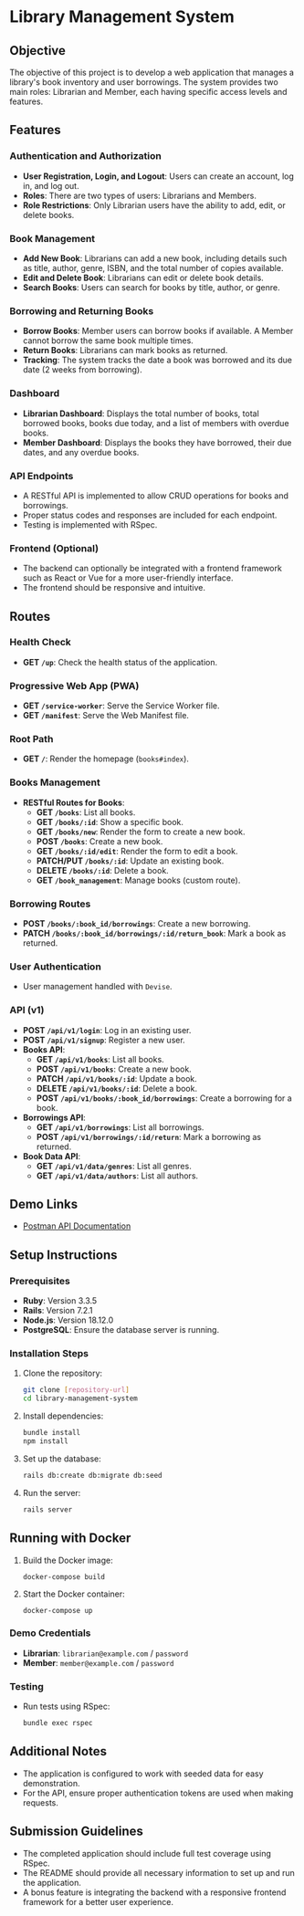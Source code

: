 # Library Management System

## Objective
The objective of this project is to develop a web application that manages a library's book inventory and user borrowings. The system provides two main roles: Librarian and Member, each having specific access levels and features.

## Features

### Authentication and Authorization
- **User Registration, Login, and Logout**: Users can create an account, log in, and log out.
- **Roles**: There are two types of users: Librarians and Members.
- **Role Restrictions**: Only Librarian users have the ability to add, edit, or delete books.

### Book Management
- **Add New Book**: Librarians can add a new book, including details such as title, author, genre, ISBN, and the total number of copies available.
- **Edit and Delete Book**: Librarians can edit or delete book details.
- **Search Books**: Users can search for books by title, author, or genre.

### Borrowing and Returning Books
- **Borrow Books**: Member users can borrow books if available. A Member cannot borrow the same book multiple times.
- **Return Books**: Librarians can mark books as returned.
- **Tracking**: The system tracks the date a book was borrowed and its due date (2 weeks from borrowing).

### Dashboard
- **Librarian Dashboard**: Displays the total number of books, total borrowed books, books due today, and a list of members with overdue books.
- **Member Dashboard**: Displays the books they have borrowed, their due dates, and any overdue books.

### API Endpoints
- A RESTful API is implemented to allow CRUD operations for books and borrowings.
- Proper status codes and responses are included for each endpoint.
- Testing is implemented with RSpec.

### Frontend (Optional)
- The backend can optionally be integrated with a frontend framework such as React or Vue for a more user-friendly interface.
- The frontend should be responsive and intuitive.

## Routes

### Health Check
- **GET `/up`**: Check the health status of the application.

### Progressive Web App (PWA)
- **GET `/service-worker`**: Serve the Service Worker file.
- **GET `/manifest`**: Serve the Web Manifest file.

### Root Path
- **GET `/`**: Render the homepage (`books#index`).

### Books Management
- **RESTful Routes for Books**:
  - **GET `/books`**: List all books.
  - **GET `/books/:id`**: Show a specific book.
  - **GET `/books/new`**: Render the form to create a new book.
  - **POST `/books`**: Create a new book.
  - **GET `/books/:id/edit`**: Render the form to edit a book.
  - **PATCH/PUT `/books/:id`**: Update an existing book.
  - **DELETE `/books/:id`**: Delete a book.
  - **GET `/book_management`**: Manage books (custom route).

### Borrowing Routes
- **POST `/books/:book_id/borrowings`**: Create a new borrowing.
- **PATCH `/books/:book_id/borrowings/:id/return_book`**: Mark a book as returned.

### User Authentication
- User management handled with `Devise`.

### API (v1)
- **POST `/api/v1/login`**: Log in an existing user.
- **POST `/api/v1/signup`**: Register a new user.
- **Books API**:
  - **GET `/api/v1/books`**: List all books.
  - **POST `/api/v1/books`**: Create a new book.
  - **PATCH `/api/v1/books/:id`**: Update a book.
  - **DELETE `/api/v1/books/:id`**: Delete a book.
  - **POST `/api/v1/books/:book_id/borrowings`**: Create a borrowing for a book.
- **Borrowings API**:
  - **GET `/api/v1/borrowings`**: List all borrowings.
  - **POST `/api/v1/borrowings/:id/return`**: Mark a borrowing as returned.
- **Book Data API**:
  - **GET `/api/v1/data/genres`**: List all genres.
  - **GET `/api/v1/data/authors`**: List all authors.

## Demo Links

- [Postman API Documentation](https://www.postman.com/restless-zodiac-292911/ballastlane/collection/27o224c/librarymanagement?action=share&creator=5260726)

## Setup Instructions

### Prerequisites
- **Ruby**: Version 3.3.5
- **Rails**: Version 7.2.1
- **Node.js**: Version 18.12.0
- **PostgreSQL**: Ensure the database server is running.

### Installation Steps
1. Clone the repository:
   ```bash
   git clone [repository-url]
   cd library-management-system
   ```
2. Install dependencies:
   ```bash
   bundle install
   npm install
   ```
3. Set up the database:
   ```bash
   rails db:create db:migrate db:seed
   ```
4. Run the server:
   ```bash
   rails server
   ```

## Running with Docker

1. Build the Docker image:
   ```
   docker-compose build
   ```

2. Start the Docker container:
   ```
   docker-compose up
   ```

### Demo Credentials
- **Librarian**: `librarian@example.com` / `password`
- **Member**: `member@example.com` / `password`

### Testing
- Run tests using RSpec:
  ```bash
  bundle exec rspec
  ```

## Additional Notes
- The application is configured to work with seeded data for easy demonstration.
- For the API, ensure proper authentication tokens are used when making requests.

## Submission Guidelines
- The completed application should include full test coverage using RSpec.
- The README should provide all necessary information to set up and run the application.
- A bonus feature is integrating the backend with a responsive frontend framework for a better user experience.

